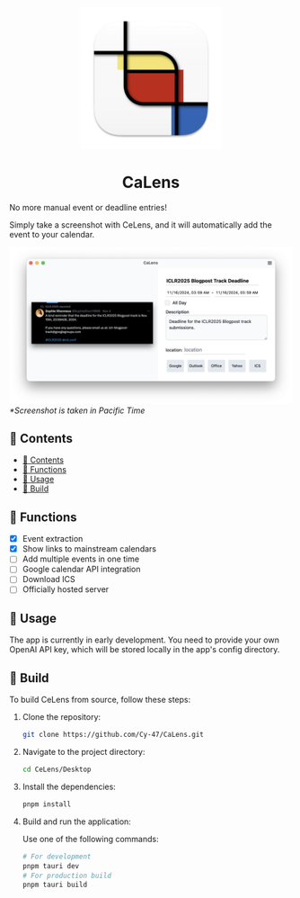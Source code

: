 <div align="center">
 <img src="./Desktop/src-tauri/icons/appicon.png" width=50%>
 <h1>CaLens</h1>
</div>

No more manual event or deadline entries!

Simply take a screenshot with CeLens, and it will automatically add the event to your calendar.

![CeLens Screenshot](./screenshot.png)
_*Screenshot is taken in Pacific Time_

## :paperclip: Contents

- [:paperclip: Contents](#paperclip-contents)
- [:rocket: Functions](#rocket-functions)
- [:calendar: Usage](#calendar-usage)
- [:hammer: Build](#hammer-build)

## :rocket: Functions

- [x] Event extraction
- [x] Show links to mainstream calendars
- [ ] Add multiple events in one time
- [ ] Google calendar API integration
- [ ] Download ICS
- [ ] Officially hosted server

## :calendar: Usage

The app is currently in early development. You need to provide your own OpenAI API key, which will be stored locally in the app's config directory.

## :hammer: Build

To build CeLens from source, follow these steps:

1. Clone the repository:
   ```sh
   git clone https://github.com/Cy-47/CaLens.git
   ```
2. Navigate to the project directory:
   ```sh
   cd CeLens/Desktop
   ```
3. Install the dependencies:
   ```sh
   pnpm install
   ```
4. Build and run the application:

   Use one of the following commands:

   ```sh
   # For development
   pnpm tauri dev
   # For production build
   pnpm tauri build
   ```
